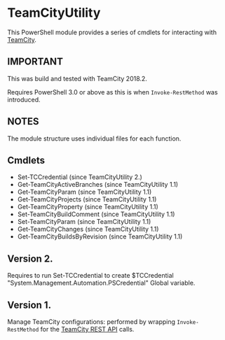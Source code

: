 # TeamCityUtility
This PowerShell module provides a series of cmdlets for interacting with [TeamCity](https://confluence.jetbrains.com/display/TCD18/Extending+TeamCity).

## IMPORTANT
This was build and tested with TeamCity 2018.2.

Requires PowerShell 3.0 or above as this is when `Invoke-RestMethod` was introduced.

## NOTES
The module structure uses individual files for each function.

## Cmdlets

* Set-TCCredential (since TeamCityUtility 2.)
* Get-TeamCityActiveBranches (since TeamCityUtility 1.1)
* Get-TeamCityParam (since TeamCityUtility 1.1)
* Get-TeamCityProjects (since TeamCityUtility 1.1)
* Get-TeamCityProperty (since TeamCityUtility 1.1)
* Set-TeamCityBuildComment (since TeamCityUtility 1.1)
* Set-TeamCityParam (since TeamCityUtility 1.1)
* Get-TeamCityChanges (since TeamCityUtility 1.1)
* Get-TeamCityBuildsByRevision (since TeamCityUtility 1.1)

## Version 2.

Requires to run Set-TCCredential to create $TCCredential "System.Management.Automation.PSCredential" Global variable.

## Version 1.

Manage TeamCity configurations: performed by wrapping `Invoke-RestMethod` for the [TeamCity REST API](https://confluence.jetbrains.com/display/TCD18/REST+API) calls.
